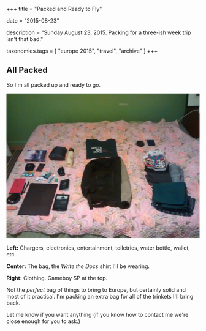 +++
title = "Packed and Ready to Fly"

date = "2015-08-23"

description = "Sunday August 23, 2015. Packing for a three-ish week trip isn't that bad."

taxonomies.tags = [
    "europe 2015", "travel", "archive"
]
+++

## All Packed

So I'm all packed up and ready to go.

![Three weeks of supplies neatly displayed on a pink bed](/images/europe-2015/packed.jpg)

**Left:** Chargers, electronics, entertainment, toiletries, water bottle, wallet, etc.

**Center:** The bag, the *Write the Docs* shirt I'll be wearing.

**Right:** Clothing. Gameboy SP at the top.

Not the *perfect* bag of things to bring to Europe, but certainly solid and most of it practical.
I'm packing an extra bag for all of the trinkets I'll bring back.

Let me know if you want anything (if you know how to contact me we're close enough for you to ask.)
